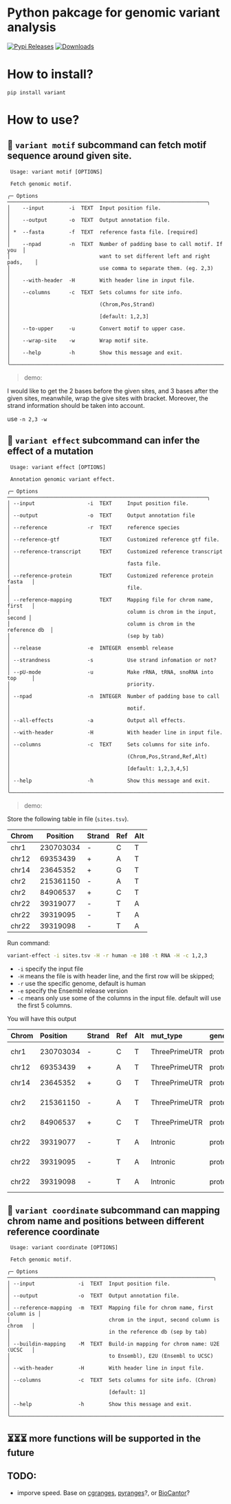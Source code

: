 # Python pakcage for genomic variant analysis

[![Pypi Releases](https://img.shields.io/pypi/v/variant.svg)](https://pypi.python.org/pypi/variant)
[![Downloads](https://pepy.tech/badge/variant)](https://pepy.tech/project/variant)

# How to install?

```
pip install variant
```

# How to use?

## 🧬 `variant motif` subcommand can fetch motif sequence around given site.

```
 Usage: variant motif [OPTIONS]

 Fetch genomic motif.

╭─ Options ─────────────────────────────────────────────────────────────────╮
│    --input        -i  TEXT  Input position file.                          │
│    --output       -o  TEXT  Output annotation file.                       │
│ *  --fasta        -f  TEXT  reference fasta file. [required]              │
│    --npad         -n  TEXT  Number of padding base to call motif. If you  │
│                             want to set different left and right pads,    │
│                             use comma to separate them. (eg. 2,3)         │
│    --with-header  -H        With header line in input file.               │
│    --columns      -c  TEXT  Sets columns for site info.                   │
│                             (Chrom,Pos,Strand)                            │
│                             [default: 1,2,3]                              │
│    --to-upper     -u        Convert motif to upper case.                  │
│    --wrap-site    -w        Wrap motif site.                              │
│    --help         -h        Show this message and exit.                   │
╰───────────────────────────────────────────────────────────────────────────╯
```

> demo:

I would like to get the 2 bases before the given sites, and 3 bases after the given sites, meanwhile, wrap the give sites with bracket. Moreover, the strand information should be taken into account.

use `-n 2,3 -w`

## 🧫 `variant effect` subcommand can infer the effect of a mutation

```
 Usage: variant effect [OPTIONS]

 Annotation genomic variant effect.

╭─ Options ─────────────────────────────────────────────────────────────────╮
│ --input                 -i  TEXT     Input position file.                 │
│ --output                -o  TEXT     Output annotation file               │
│ --reference             -r  TEXT     reference species                    │
│ --reference-gtf             TEXT     Customized reference gtf file.       │
│ --reference-transcript      TEXT     Customized reference transcript      │
│                                      fasta file.                          │
│ --reference-protein         TEXT     Customized reference protein fasta   │
│                                      file.                                │
│ --reference-mapping         TEXT     Mapping file for chrom name, first   │
│                                      column is chrom in the input, second │
│                                      column is chrom in the reference db  │
│                                      (sep by tab)                         │
│ --release               -e  INTEGER  ensembl release                      │
│ --strandness            -s           Use strand infomation or not?        │
│ --pU-mode               -u           Make rRNA, tRNA, snoRNA into top     │
│                                      priority.                            │
│ --npad                  -n  INTEGER  Number of padding base to call       │
│                                      motif.                               │
│ --all-effects           -a           Output all effects.                  │
│ --with-header           -H           With header line in input file.      │
│ --columns               -c  TEXT     Sets columns for site info.          │
│                                      (Chrom,Pos,Strand,Ref,Alt)           │
│                                      [default: 1,2,3,4,5]                 │
│ --help                  -h           Show this message and exit.          │
╰───────────────────────────────────────────────────────────────────────────╯
```

> demo:

Store the following table in file (`sites.tsv`).

| Chrom | Position  | Strand | Ref | Alt |
| ----- | --------- | ------ | --- | --- |
| chr1  | 230703034 | -      | C   | T   |
| chr12 | 69353439  | +      | A   | T   |
| chr14 | 23645352  | +      | G   | T   |
| chr2  | 215361150 | -      | A   | T   |
| chr2  | 84906537  | +      | C   | T   |
| chr22 | 39319077  | -      | T   | A   |
| chr22 | 39319095  | -      | T   | A   |
| chr22 | 39319098  | -      | T   | A   |

Run command:

```bash
variant-effect -i sites.tsv -H -r human -e 108 -t RNA -H -c 1,2,3
```

- `-i` specify the input file
- `-H` means the file is with header line, and the first row will be skipped;
- `-r` use the specific genome, default is human
- `-e` specify the Ensembl release version
- `-c` means only use some of the columns in the input file. default will use the first 5 columns.

You will have this output

| Chrom | Position  | Strand | Ref | Alt | mut_type      | gene_type      | gene_name               | gene_pos | transcript_name             | transcript_pos | transcript_motif      | coding_pos | codon_ref | aa_pos | aa_ref | distance2splice |
| :---- | :-------- | :----- | :-- | :-- | :------------ | :------------- | :---------------------- | :------- | :-------------------------- | :------------- | :-------------------- | :--------- | :-------- | :----- | :----- | --------------- |
| chr1  | 230703034 | -      | C   | T   | ThreePrimeUTR | protein_coding | ENSG00000135744(AGT)    | 42543    | ENST00000680041(AGT-208)    | 1753           | TGTGTCACCCCCAGTCTCCCA | None       | None      | None   | None   | 295             |
| chr12 | 69353439  | +      | A   | T   | ThreePrimeUTR | protein_coding | ENSG00000090382(LYZ)    | 5059     | ENST00000261267(LYZ-201)    | 695            | TAGAACTAATACTGGTGAAAA | None       | None      | None   | None   | 286             |
| chr14 | 23645352  | +      | G   | T   | ThreePrimeUTR | protein_coding | ENSG00000100867(DHRS2)  | 15238    | ENST00000344777(DHRS2-202)  | 1391           | CTGCCATTCTGCCAGACTAGC | None       | None      | None   | None   | 210             |
| chr2  | 215361150 | -      | A   | T   | ThreePrimeUTR | protein_coding | ENSG00000115414(FN1)    | 74924    | ENST00000323926(FN1-201)    | 8012           | GGCCCGCAATACTGTAGGAAC | None       | None      | None   | None   | 476             |
| chr2  | 84906537  | +      | C   | T   | ThreePrimeUTR | protein_coding | ENSG00000034510(TMSB10) | 882      | ENST00000233143(TMSB10-201) | 327            | CCTGGGCACTCCGCGCCGATG | None       | None      | None   | None   | 148             |
| chr22 | 39319077  | -      | T   | A   | Intronic      | protein_coding | ENSG00000100316(RPL3)   | 1313     | ENST00000216146(RPL3-201)   | None           | None                  | None       | None      | None   | None   | None            |
| chr22 | 39319095  | -      | T   | A   | Intronic      | protein_coding | ENSG00000100316(RPL3)   | 1295     | ENST00000216146(RPL3-201)   | None           | None                  | None       | None      | None   | None   | None            |
| chr22 | 39319098  | -      | T   | A   | Intronic      | protein_coding | ENSG00000100316(RPL3)   | 1292     | ENST00000216146(RPL3-201)   | None           | None                  | None       | None      | None   | None   | None            |

## 🧫 `variant coordinate` subcommand can mapping chrom name and positions between different reference coordinate

```
 Usage: variant coordinate [OPTIONS]

 Fetch genomic motif.

╭─ Options ───────────────────────────────────────────────────────────────────╮
│ --input              -i  TEXT  Input position file.                         │
│ --output             -o  TEXT  Output annotation file.                      │
│ --reference-mapping  -m  TEXT  Mapping file for chrom name, first column is │
│                                chrom in the input, second column is chrom   │
│                                in the reference db (sep by tab)             │
│ --buildin-mapping    -M  TEXT  Build-in mapping for chrom name: U2E (UCSC   │
│                                to Ensembl), E2U (Ensembl to UCSC)           │
│ --with-header        -H        With header line in input file.              │
│ --columns            -c  TEXT  Sets columns for site info. (Chrom)          │
│                                [default: 1]                                 │
│ --help               -h        Show this message and exit.                  │
╰─────────────────────────────────────────────────────────────────────────────╯

```

## ⏳⏳⏳ more functions will be supported in the future

## TODO:

- imporve speed. Base on [cgranges](https://github.com/lh3/cgranges), [pyranges](https://github.com/biocore-ntnu/pyranges)?, or [BioCantor](https://github.com/InscriptaLabs/BioCantor)?

